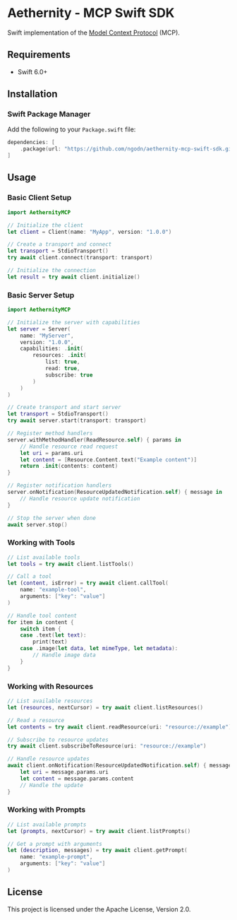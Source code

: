 # Aethernity - MCP Swift SDK

Swift implementation of the [Model Context Protocol][mcp] (MCP).


## Requirements

- Swift 6.0+

## Installation

### Swift Package Manager

Add the following to your `Package.swift` file:

```swift
dependencies: [
    .package(url: "https://github.com/ngodn/aethernity-mcp-swift-sdk.git", from: "0.3.2")
]
```

## Usage

### Basic Client Setup

```swift
import AethernityMCP

// Initialize the client
let client = Client(name: "MyApp", version: "1.0.0")

// Create a transport and connect
let transport = StdioTransport()
try await client.connect(transport: transport)

// Initialize the connection
let result = try await client.initialize()
```

### Basic Server Setup

```swift
import AethernityMCP

// Initialize the server with capabilities
let server = Server(
    name: "MyServer", 
    version: "1.0.0",
    capabilities: .init(
        resources: .init(
            list: true,
            read: true,
            subscribe: true
        )
    )
)

// Create transport and start server
let transport = StdioTransport()
try await server.start(transport: transport)

// Register method handlers
server.withMethodHandler(ReadResource.self) { params in
    // Handle resource read request
    let uri = params.uri
    let content = [Resource.Content.text("Example content")]
    return .init(contents: content)
}

// Register notification handlers
server.onNotification(ResourceUpdatedNotification.self) { message in
    // Handle resource update notification
}

// Stop the server when done
await server.stop()
```

### Working with Tools

```swift
// List available tools
let tools = try await client.listTools()

// Call a tool
let (content, isError) = try await client.callTool(
    name: "example-tool", 
    arguments: ["key": "value"]
)

// Handle tool content
for item in content {
    switch item {
    case .text(let text):
        print(text)
    case .image(let data, let mimeType, let metadata):
        // Handle image data
    }
}
```

### Working with Resources

```swift
// List available resources
let (resources, nextCursor) = try await client.listResources()

// Read a resource
let contents = try await client.readResource(uri: "resource://example")

// Subscribe to resource updates
try await client.subscribeToResource(uri: "resource://example")

// Handle resource updates
await client.onNotification(ResourceUpdatedNotification.self) { message in
    let uri = message.params.uri
    let content = message.params.content
    // Handle the update
}
```

### Working with Prompts

```swift
// List available prompts
let (prompts, nextCursor) = try await client.listPrompts()

// Get a prompt with arguments
let (description, messages) = try await client.getPrompt(
    name: "example-prompt",
    arguments: ["key": "value"]
)
```

## License

This project is licensed under the Apache License, Version 2.0.

[mcp]: https://modelcontextprotocol.io
